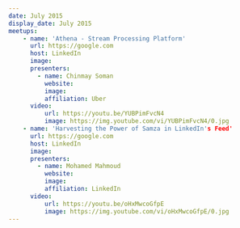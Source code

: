 ```yaml
---
date: July 2015
display_date: July 2015
meetups:
    - name: 'Athena - Stream Processing Platform'
      url: https://google.com
      host: LinkedIn
      image: 
      presenters:
        - name: Chinmay Soman
          website: 
          image:
          affiliation: Uber
      video:
          url: https://youtu.be/YUBPimFvcN4
          image: https://img.youtube.com/vi/YUBPimFvcN4/0.jpg
    - name: 'Harvesting the Power of Samza in LinkedIn's Feed'
      url: https://google.com
      host: LinkedIn
      image: 
      presenters:
        - name: Mohamed Mahmoud 
          website: 
          image:
          affiliation: LinkedIn
      video:
          url: https://youtu.be/oHxMwcoGfpE
          image: https://img.youtube.com/vi/oHxMwcoGfpE/0.jpg
---
```

<!--
   Licensed to the Apache Software Foundation (ASF) under one or more
   contributor license agreements.  See the NOTICE file distributed with
   this work for additional information regarding copyright ownership.
   The ASF licenses this file to You under the Apache License, Version 2.0
   (the "License"); you may not use this file except in compliance with
   the License.  You may obtain a copy of the License at

       http://www.apache.org/licenses/LICENSE-2.0

   Unless required by applicable law or agreed to in writing, software
   distributed under the License is distributed on an "AS IS" BASIS,
   WITHOUT WARRANTIES OR CONDITIONS OF ANY KIND, either express or implied.
   See the License for the specific language governing permissions and
   limitations under the License.
-->